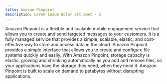 ```yaml
---
title: Amazon Pinpoint
description: Lorem ipsum dolor sit amet - 2
---
```


Amazon Pinpoint is a flexible and scalable mobile engagement service that allows you to create and send targeted messages to your customers. It is a fully managed service that provides a simple, scalable, elastic, and cost-effective way to store and access data in the cloud. Amazon Pinpoint provides a simple interface that allows you to create and configure file systems quickly and easily. With Amazon Pinpoint, storage capacity is elastic, growing and shrinking automatically as you add and remove files, so your applications have the storage they need, when they need it. Amazon Pinpoint is built to scale on demand to petabytes without disrupting applications.